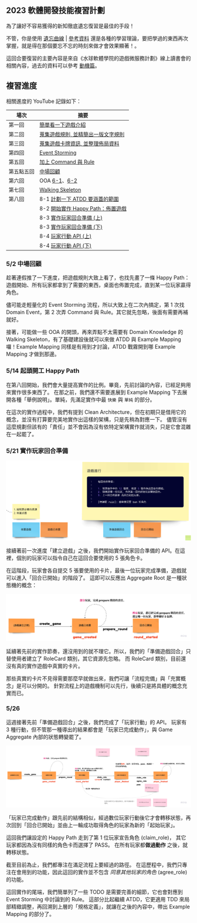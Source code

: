 ## 2023 軟體開發技能複習計劃

為了讓好不容易獲得的新知徹底遺忘復習是最佳的手段！

不管，你是使用 [遺忘曲線](https://zh.wikipedia.org/zh-tw/%E9%81%97%E5%BF%98%E6%9B%B2%E7%BA%BF) | [參考資料](https://www.youtube.com/watch?v=zbu9WBAZCZE)
還是各種的學習理論，要把學過的東西再次掌握，就是得在那個要忘不忘的時刻來做才會效果顯著！。

這回合要復習的主要內容是來自《水球軟體學院的遊戲微服務計劃》線上讀書會的相關內容，過去的資料可以參考 [動機篇](docs/motivation.md)。

## 複習進度

相關進度的 YouTube 記錄如下：

| 場次    | 摘要                                                                                                        |
|-------|-----------------------------------------------------------------------------------------------------------|
| 第一回   | [簡單看一下遊戲介紹](https://www.youtube.com/watch?v=b-lr7aRmjBg)                                                  |
| 第二回   | [蒐集遊戲規則, 並精簡出一版文字規則](https://www.youtube.com/watch?v=4NnSTflmih0)                                         |
| 第三回   | [蒐集遊戲卡牌資訊, 並整理佈局資料](https://www.youtube.com/watch?v=JQFVOQ8LNTM)                                          |
| 第四回   | [Event Storming](https://www.youtube.com/watch?v=eZeaLqyz1ss)                                             |
| 第五回   | [加上 Command 與 Rule](https://www.youtube.com/watch?v=dUl3J6j8UrU)                                          |
| 第五點五回 | [中場回顧](https://www.youtube.com/watch?v=sdTWeMaCuvU)                                                       |
| 第六回   | OOA [6-1](https://www.youtube.com/watch?v=HfZJAue0ioc)、[6-2](https://www.youtube.com/watch?v=t-MaN5L8qsA) | 
| 第七回   | [Walking Skeleton](https://youtu.be/65vgFa4gBXE)                                                          |
| 第八回   | 8-1 [計劃一下 ATDD 要涵蓋的範圍](https://youtu.be/PQiFmegOP8o)                                                      |
|       | 8-2 [開始實作 Happy Path：佈置遊戲](https://youtu.be/N81QaWKeXnY)                                                  |
|       | 8-3 [實作玩家回合準備 (上)](https://youtu.be/PTd9j_a3AaA)                                                          |
|       | 8-3 [實作玩家回合準備 (下)](https://youtu.be/8Cc55aWnzjQ)                                                          |
|       | 8-4 [玩家行動 API (上)](https://youtu.be/MoRxX3b44aA)                                                          |
|       | 8-4 [玩家行動 API (下)](https://youtu.be/C37tRU-l5y8)                                                          |

### 5/2 中場回顧

趁著連假推了一下進度，把遊戲規則大致上看了，也找先畫了一條 Happy Path：遊戲開始、所有玩家都拿到了需要的東西，桌面也佈置完成，直到某一位玩家贏得角色。

儘可能走輕量化的 Event Storming 流程，所以大致上在二次內搞定，第 1 次找 Domain Event，第 2 次弄 Command 與
Rule。其它就先忽略，後面有需要再補就好。

接著，可能做一些 OOA 的開頭，再來弄點不太需要有 Domain Knowledge 的 Walking Skeleton，有了基礎建設後就可以來做 ATDD 與
Example Mapping 囉！Example Mapping 同樣是有用到才討論，ATDD 戰霧開到哪 Example Mapping 才做到那邊。

### 5/14 起頭開工 Happy Path

在第八回開始，我們會大量提高實作的比例。畢竟，先前討論的內容，已經足夠用來實作很多東西了。
在那之前，我們還不需要進展到 Example Mapping 下去展開各種「舉例說明」。單純，先滿足實作中最 `快樂` 與 `單純` 的部分。

在這次的實作過程中，我們有提到 Clean Architecture，但在初期只是借用它的概念，並沒有打算要完美地實作出這樣的架構，只是先稍為對應一下。
儘管沒有這麼規劃但該有的「責任」並不會因為沒有依特定架構實作就消失，只是它會混雜在一起罷了。

### 5/21 實作玩家回合準備

![focus on prepare cards](docs/part8_3_partial_es.png)

接續著前一次進度「建立遊戲」之後，我們開始實作玩家回合準備的 API。在這裡，個別的玩家可以指令自己在這回合要使用的 5 張角色卡。

在這階段，玩家會各自提交 5 張要使用的卡片，最後一位玩家完成準備，遊戲就可以進入「回合已開始」的階段了。
這即可以反應出 Aggregate Root 是一種狀態機的概念：

![aggregate root as a state machine](docs/game_state_machine.png)

延續著先前的實作節奏，還沒用到的就不理它。所以，我們的「準備遊戲回合」只替使用者建立了 RoleCard 類別，其它資源先忽略。
而 RoleCard 類別，目前還沒有真的實作遊戲中真實的卡片。

那些真實的卡片不見得需要那麼早就做出來，我們可讓「流程完備」與「充實概念」是可以分開的。
針對流程上的遊戲機制可以先行，後續只是將具體的概念充實而已。

### 5/26

這週接著先前「準備遊戲回合」之後，我們完成了「玩家行動」的 API。
玩家有 3 種行動，但不管那一種導出的結果都會是「玩家已完成動作」，與 Game Aggregate 內部的狀態轉變罷了。

![](docs/player_actions.png)

「玩家已完成動作」跟先前的結構相似，經過數位玩家行動後它才會轉移狀態，再次回到「回合已開始」並由上一輪成功取得角色的玩家為新的「起始玩家」。

這回我們讓設定的 Happy Path 走到了第 1 位玩家宣告角色 (claim_role)，
其它玩家都因為沒有同樣的角色卡而選擇了 PASS。
在所有玩家都**做過動作** 之後，就轉移狀態。

截至目前為止，我們都專注在滿足流程上要經過的路徑。
在這歷程中，我們只專注在會用到的功能，因此這回的實作並不包含 *同意其他玩家的角色* (agree_role) 的功能。

這回實作的尾端，我們簡單列了一些 TODO 是需要完善的細節，它也會對應到 Event Storming 中討論到的 Rule。
這部分比起繼續 ATDD，它更適用 TDD 來局部精緻調整，再回溯到上層的「規格定義」，就讓在之後的內容中，帶出 Example Mapping 的部分了。


